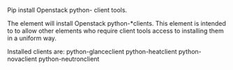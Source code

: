 Pip install Openstack python- client tools.

The element will install Openstack python-*clients.
This element is intended to to allow other elements who require client tools
access to installing them in a uniform way.

Installed clients are:
    python-glanceclient
    python-heatclient
    python-novaclient
    python-neutronclient
